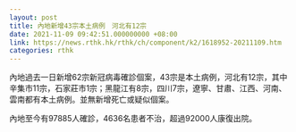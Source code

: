 ```yaml
---
layout: post
title: 內地新增43宗本土病例　河北有12宗
date: 2021-11-09 09:42:51.000000000 +08:00
link: https://news.rthk.hk/rthk/ch/component/k2/1618952-20211109.htm
categories: rthk
---
```


內地過去一日新增62宗新冠病毒確診個案，43宗是本土病例，河北有12宗，其中辛集市11宗，石家莊市1宗；黑龍江有8宗，四川7宗，遼寧、甘肅、江西、河南、雲南都有本土病例。並無新增死亡或疑似個案。

內地至今有97885人確診，4636名患者不治，超過92000人康復出院。
